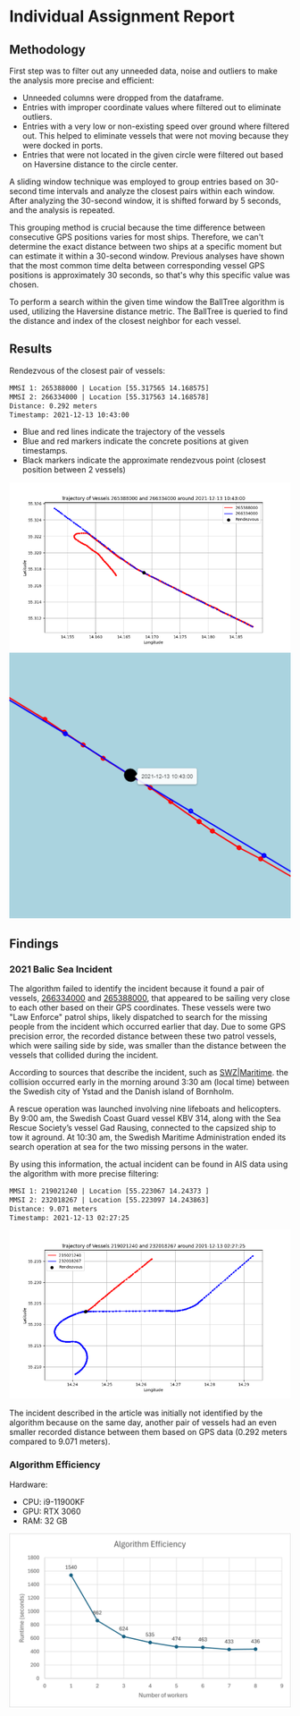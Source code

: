 # Individual Assignment Report

## Methodology

First step was to filter out any unneeded data, noise and outliers to make the analysis more precise and efficient:

* Unneeded columns were dropped from the dataframe.
* Entries with improper coordinate values where filtered out to eliminate outliers.
* Entries with a very low or non-existing speed over ground where filtered out.
  This helped to eliminate vessels that were not moving because they were docked in ports.
* Entries that were not located in the given circle were filtered out based on Haversine distance to the circle center.

A sliding window technique was employed to group entries based on 30-second time intervals
and analyze the closest pairs within each window.
After analyzing the 30-second window, it is shifted forward by 5 seconds, and the analysis is repeated.

This grouping method is crucial because the time difference between consecutive GPS positions varies for most ships.
Therefore, we can't determine the exact distance between two ships at a specific moment but can estimate it
within a 30-second window. Previous analyses have shown that the most common time delta between
corresponding vessel GPS positions is approximately 30 seconds, so that's why this specific value was chosen.

To perform a search within the given time window the BallTree algorithm is used,
utilizing the Haversine distance metric. The BallTree is queried to find the distance and index of the closest neighbor
for each vessel.

## Results

Rendezvous of the closest pair of vessels:

```
MMSI 1: 265388000 | Location [55.317565 14.168575]
MMSI 2: 266334000 | Location [55.317563 14.168578]
Distance: 0.292 meters
Timestamp: 2021-12-13 10:43:00
```

* Blue and red lines indicate the trajectory of the vessels
* Blue and red markers indicate the concrete positions at given timestamps.
* Black markers indicate the approximate rendezvous point (closest position between 2 vessels)

![Image](data/report/results-1.png)
![Image](data/report/results-2.png)

## Findings

### 2021 Balic Sea Incident

The algorithm failed to identify the incident because it found a pair of vessels,
[266334000](https://www.marinetraffic.com/en/ais/details/ships/shipid:327514/mmsi:266334000/imo:9536600/vessel:KBV_034)
and
[265388000](https://www.marinetraffic.com/en/ais/details/ships/shipid:320254/mmsi:265388000/imo:0/vessel:KBV_302),
that appeared to be sailing very close to each other based on their GPS coordinates.
These vessels were two "Law Enforce" patrol ships, likely dispatched to search for the missing people
from the incident which occurred earlier that day. Due to some GPS precision error,
the recorded distance between these two patrol vessels, which were sailing side by side,
was smaller than the distance between the vessels that collided during the incident.

According to sources that describe the incident, such as
[SWZ|Maritime](https://swzmaritime.nl/news/2021/12/13/vessel-capsizes-after-collision-in-baltic-sea-rescue-operation-underway/).
the collision occurred early in the morning around 3:30 am (local time)
between the Swedish city of Ystad and the Danish island of Bornholm.

A rescue operation was launched involving nine lifeboats and helicopters.
By 9:00 am, the Swedish Coast Guard vessel KBV 314, along with the Sea Rescue Society’s vessel Gad Rausing,
connected to the capsized ship to tow it aground. At 10:30 am, the Swedish Maritime Administration ended its search
operation at sea for the two missing persons in the water.

By using this information, the actual incident can be found in AIS data using the algorithm with more precise filtering:

```
MMSI 1: 219021240 | Location [55.223067 14.24373 ]
MMSI 2: 232018267 | Location [55.223097 14.243863]
Distance: 9.071 meters
Timestamp: 2021-12-13 02:27:25
```

![Image](data/report/findings-1.png)

The incident described in the article was initially not identified by the algorithm because on the same day,
another pair of vessels had an even smaller recorded distance between them based on GPS data
(0.292 meters compared to 9.071 meters).

### Algorithm Efficiency

Hardware:

* CPU: i9-11900KF
* GPU: RTX 3060
* RAM: 32 GB

![Image](data/report/findings-2.png)
